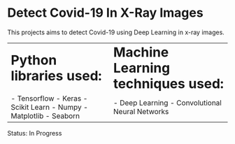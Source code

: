 # Detect Covid-19 In X-Ray Images

This projects aims to detect Covid-19 using Deep Learning in x-ray images.



<table border="0">
 <tr>
    <td><b style="font-size:30px">Python libraries used:</b></td>
    <td><b style="font-size:30px">Machine Learning techniques used:</b></td>
 </tr>
 <tr>
    <td>
      - Tensorflow
      - Keras
      - Scikit Learn
      - Numpy
      - Matplotlib
      - Seaborn
   </td>
    <td>
      - Deep Learning
      - Convolutional Neural Networks
   </td>
 </tr>
</table>

Status: In Progress
